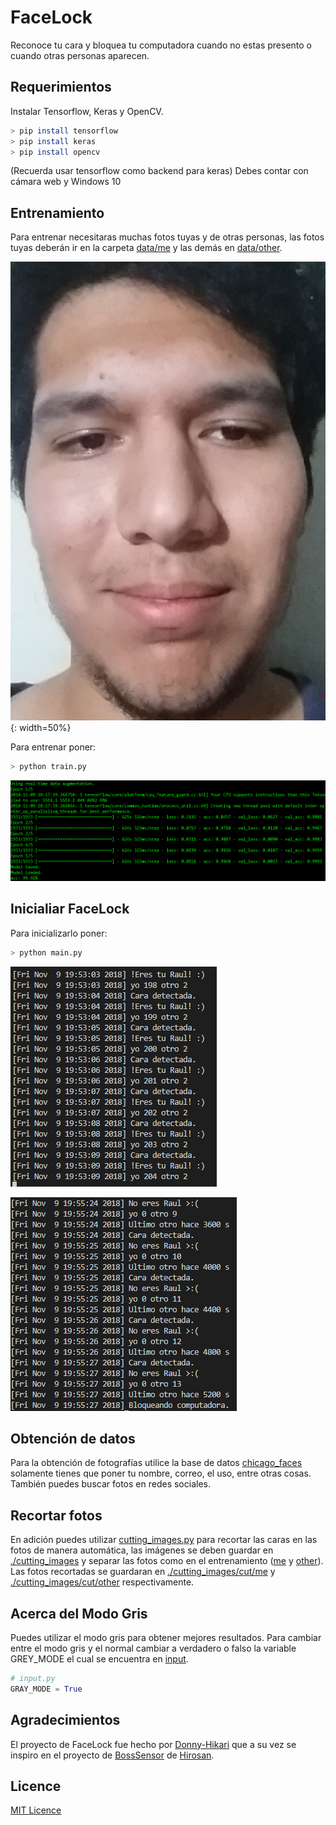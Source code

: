 # FaceLock  
Reconoce tu cara y bloquea tu computadora cuando no estas presento o cuando otras personas aparecen.

## Requerimientos
Instalar Tensorflow, Keras y OpenCV.  
```  bash
> pip install tensorflow  
> pip install keras  
> pip install opencv  
```  
(Recuerda usar tensorflow como backend para keras)
Debes contar con cámara web y Windows 10

## Entrenamiento
Para entrenar necesitaras muchas fotos tuyas y de otras personas, las fotos tuyas deberán ir en la carpeta
[data/me](./data/me) y las demás en [data/other](./data/other).

![face_example](./readme_res/face_example.jpg){: width=50%}

Para entrenar poner:

``` bash
> python train.py
```

![training](./readme_res/training.png)

## Inicialiar FaceLock
Para inicializarlo poner:

``` bash
> python main.py
```

![me](./readme_res/main1.png)

![blocking](./readme_res/main2.png)

## Obtención de datos
Para la obtención de fotografías utilice la base de datos [chicago_faces](https://chicagofaces.org/default/) solamente tienes que poner
tu nombre, correo, el uso, entre otras cosas. También puedes buscar fotos en redes sociales.

## Recortar fotos
En adición puedes utilizar [cutting_images.py](./cutting_images.py) para recortar las caras en las fotos de manera automática, las imágenes se deben guardar en [./cutting_images](./cutting_images) y separar las fotos como en el entrenamiento ([me](./cutting_images/me) y [other](./cutting_images/other)). Las fotos recortadas se guardaran en [./cutting_images/cut/me](./cutting_images/cut/me) y [./cutting_images/cut/other](./cutting_images/cut/other) respectivamente.

## Acerca del Modo Gris
Puedes utilizar el modo gris para obtener mejores resultados. Para cambiar entre el modo gris y el normal
cambiar a verdadero o falso la variable GREY_MODE el cual se encuentra en [input](./input.py).
  
``` python
# input.py  
GRAY_MODE = True 
```  

## Agradecimientos  
El proyecto de FaceLock fue hecho por [Donny-Hikari](https://github.com/Donny-Hikari) que a su vez se inspiro en el proyecto de [BossSensor](https://github.com/Hironsan/BossSensor) de [Hirosan](https://github.com/Hironsan).

## Licence  
[MIT Licence](./LICENSE)  